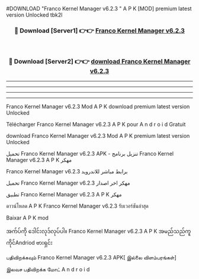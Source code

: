#DOWNLOAD "Franco Kernel Manager v6.2.3 " A P K [MOD] premium latest version Unlocked tbk2l 



<div align="center">

<h3>🔴 Download [Server1] 👉👉 <a href="https://apkdownload12.web.app/?title=Franco Kernel Manager v6.2.3 ">Franco Kernel Manager v6.2.3  </a></h3><br>

<h3>🔴 Download [Server2] 👉👉 <a href="https://apkdownload12.web.app/?title=Franco Kernel Manager v6.2.3 ">download Franco Kernel Manager v6.2.3  </a></h3>
</div>


----------------------------------------------------------

----------------------------------------------------------

----------------------------------------------------------

----------------------------------------------------------


Franco Kernel Manager v6.2.3  Mod A P K download premium latest version Unlocked

Télécharger  Franco Kernel Manager v6.2.3  A P K pour A n d r o i d Gratuit

download Franco Kernel Manager v6.2.3  Mod A P K premium latest version Unlocked

تحميل Franco Kernel Manager v6.2.3  APK - تنزيل برنامج Franco Kernel Manager v6.2.3  A P K مهكر

Franco Kernel Manager v6.2.3  برابط مباشر للاندرويد

تحميل Franco Kernel Manager v6.2.3  مهكر اخر اصدار

تطبيق Franco Kernel Manager v6.2.3  A P K مهكر

ดาวน์โหลด A P K Franco Kernel Manager v6.2.3  รับเวอร์ชันล่าสุด

Baixar A P K mod

အက်ပ်ကို ဒေါင်းလုဒ်လုပ်ပါ။ Franco Kernel Manager v6.2.3  A P K အမည်သည်ကူကိုင်Andriod ဗားရှင်း

பதிவிறக்கவும் Franco Kernel Manager v6.2.3  APK[ இல்லை விளம்பரங்கள்] 
 
இலவச பதிவிறக்க மோட் A n d r o i d



